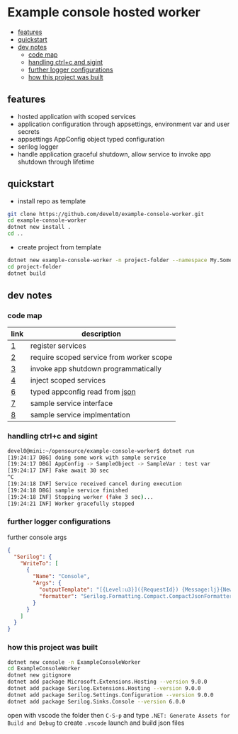 # Example console hosted worker

- [features](#features)
- [quickstart](#quickstart)
- [dev notes](#dev-notes)
  - [code map](#code-map)
  - [handling ctrl+c and sigint](#handling-ctrlc-and-sigint)
  - [further logger configurations](#further-logger-configurations)
  - [how this project was built](#how-this-project-was-built)

## features

- hosted application with scoped services
- application configuration through appsettings, environment var and user secrets
- appsettings AppConfig object typed configuration
- serilog logger
- handle application graceful shutdown, allow service to invoke app shutdown through lifetime

## quickstart

- install repo as template

```sh
git clone https://github.com/devel0/example-console-worker.git
cd example-console-worker
dotnet new install .
cd ..
```

- create project from template

```sh
dotnet new example-console-worker -n project-folder --namespace My.Some
cd project-folder
dotnet build
```

## dev notes

### code map

| link | description                              |
| ---- | ---------------------------------------- |
| [1]  | register services                        |
| [2]  | require scoped service from worker scope |
| [3]  | invoke app shutdown programmatically     |
| [4]  | inject scoped services                   |
| [6]  | typed appconfig read from [json][5]      |
| [7]  | sample service interface                 |
| [8]  | sample service implmentation             |

[1]: https://github.com/devel0/example-console-worker/blob/b6f63f8396352bdac1743b6a6b5032913232aec2/Extensions/SetupServices.cs#L11
[2]: https://github.com/devel0/example-console-worker/blob/b6f63f8396352bdac1743b6a6b5032913232aec2/Implementations/Worker.cs#L25
[3]: https://github.com/devel0/example-console-worker/blob/b6f63f8396352bdac1743b6a6b5032913232aec2/Implementations/Worker.cs
[4]: https://github.com/devel0/example-console-worker/blob/b6f63f8396352bdac1743b6a6b5032913232aec2/Implementations/SampleService.cs
[5]: https://github.com/devel0/example-console-worker/blob/b6f63f8396352bdac1743b6a6b5032913232aec2/appsettings.json
[6]: https://github.com/devel0/example-console-worker/blob/b6f63f8396352bdac1743b6a6b5032913232aec2/Abstractions/AppConfig.cs
[7]: https://github.com/devel0/example-console-worker/blob/b6f63f8396352bdac1743b6a6b5032913232aec2/Abstractions/ISampleService.cs
[8]: https://github.com/devel0/example-console-worker/blob/b6f63f8396352bdac1743b6a6b5032913232aec2/Implementations/SampleService.cs

### handling ctrl+c and sigint

```sh
devel0@mini:~/opensource/example-console-worker$ dotnet run
[19:24:17 DBG] doing some work with sample service
[19:24:17 DBG] AppConfig -> SampleObject -> SampleVar : test var
[19:24:17 INF] Fake await 30 sec
^C
[19:24:18 INF] Service received cancel during execution
[19:24:18 DBG] sample service finished
[19:24:18 INF] Stopping worker (fake 3 sec)...
[19:24:21 INF] Worker gracefully stopped
```

### further logger configurations

further console args

```json
{
  "Serilog": {    
    "WriteTo": [
      {
        "Name": "Console",
        "Args": {
          "outputTemplate": "[{Level:u3}]({RequestId}) {Message:lj}{NewLine}{Exception}",          
          "formatter": "Serilog.Formatting.Compact.CompactJsonFormatter, Serilog.Formatting.Compact"
        }
      }
    ]    
  }
}
```

### how this project was built

```sh
dotnet new console -n ExampleConsoleWorker
cd ExampleConsoleWorker
dotnet new gitignore
dotnet add package Microsoft.Extensions.Hosting --version 9.0.0
dotnet add package Serilog.Extensions.Hosting --version 9.0.0
dotnet add package Serilog.Settings.Configuration --version 9.0.0
dotnet add package Serilog.Sinks.Console --version 6.0.0
```

open with vscode the folder then `C-S-p` and type `.NET: Generate Assets for Build and Debug` to create `.vscode` launch and build json files